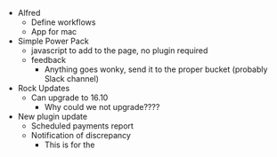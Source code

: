 - Alfred
	- Define workflows
    - App for mac
- Simple Power Pack
    - javascript to add to the page, no plugin required
    - feedback
        - Anything goes wonky, send it to the proper bucket (probably Slack channel)
- Rock Updates
    - Can upgrade to 16.10
        - Why could we not upgrade????
- New plugin update
    - Scheduled payments report
    - Notification of discrepancy
        - This is for the 
